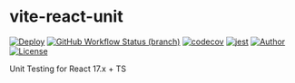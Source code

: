 # vite-react-unit


[![Deploy](https://github.com/pdsuwwz/vite-react-unit/workflows/Unit-Testing/badge.svg)](https://github.com/pdsuwwz/vite-react-unit/actions/workflows/unit-testing.yml)
[![GitHub Workflow Status (branch)](https://img.shields.io/github/workflow/status/pdsuwwz/vite-react-unit/Unit-Testing/main)](https://github.com/pdsuwwz/vite-react-unit/deployments/activity_log)
[![codecov](https://codecov.io/gh/pdsuwwz/vite-react-unit/branch/main/graph/badge.svg)](https://codecov.io/gh/pdsuwwz/vite-react-unit)
[![jest](https://jestjs.io/img/jest-badge.svg)](https://github.com/facebook/jest)
[![Author](https://img.shields.io/badge/Author-Wisdom-9cf)](https://github.com/pdsuwwz)
[![License](https://img.shields.io/github/license/pdsuwwz/vite-starter?color=blue)](https://github.com/pdsuwwz/vite-starter/blob/master/LICENSE)


Unit Testing for React 17.x + TS

